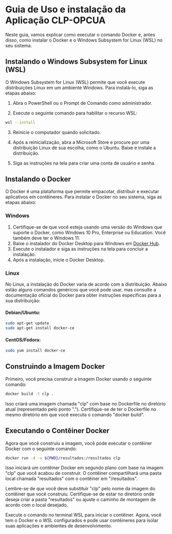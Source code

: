 # Guia de Uso e instalação da Aplicação CLP-OPCUA

Neste guia, vamos explicar como executar o comando Docker e, antes disso, como instalar o Docker e o Windows Subsystem for Linux (WSL) no seu sistema.


## Instalando o Windows Subsystem for Linux (WSL)

O Windows Subsystem for Linux (WSL) permite que você execute distribuições Linux em um ambiente Windows. Para instalá-lo, siga as etapas abaixo:

1. Abra o PowerShell ou o Prompt de Comando como administrador.

2. Execute o seguinte comando para habilitar o recurso WSL:

```bash
wsl --install
```

3. Reinicie o computador quando solicitado.

4. Após a reinicialização, abra a Microsoft Store e procure por uma distribuição Linux de sua escolha, como o Ubuntu. Baixe e instale a distribuição.

5. Siga as instruções na tela para criar uma conta de usuário e senha.

## Instalando o Docker

O Docker é uma plataforma que permite empacotar, distribuir e executar aplicativos em contêineres. Para instalar o Docker no seu sistema, siga as etapas abaixo:

### Windows

1. Certifique-se de que você esteja usando uma versão do Windows que suporte o Docker, como Windows 10 Pro, Enterprise ou Education. Você também deve ter o Windows 11.
2. Baixe o instalador do Docker Desktop para Windows em [Docker Hub](https://hub.docker.com/editions/community/docker-ce-desktop-windows/).
3. Execute o instalador e siga as instruções na tela para concluir a instalação.
4. Após a instalação, inicie o Docker Desktop.

### Linux

No Linux, a instalação do Docker varia de acordo com a distribuição. Abaixo estão alguns comandos genéricos que você pode usar, mas consulte a documentação oficial do Docker para obter instruções específicas para a sua distribuição:

#### Debian/Ubuntu:

```bash
sudo apt-get update
sudo apt-get install docker-ce
```

#### CentOS/Fedora:

```bash
sudo yum install docker-ce
```

## Construindo a Imagem Docker

Primeiro, você precisa construir a imagem Docker usando o seguinte comando:

```bash
docker build -t clp .
```

Isso criará uma imagem chamada "clp" com base no Dockerfile no diretório atual (representado pelo ponto "."). Certifique-se de ter o Dockerfile no mesmo diretório em que você executa o comando "docker build".

## Executando o Contêiner Docker

Agora que você construiu a imagem, você pode executar o contêiner Docker com o seguinte comando:

```bash
docker run -d -v ${PWD}/resultados:/resultados clp
```

Isso iniciará um contêiner Docker em segundo plano com base na imagem "clp" que você acabou de construir. O contêiner compartilhará uma pasta local chamada "resultados" com o contêiner em "/resultados".

Lembre-se de que você deve substituir "clp" pelo nome da imagem do contêiner que você construiu. Certifique-se de estar no diretório onde deseja criar a pasta "resultados" ou ajuste o caminho de montagem de acordo com o local desejado.

Execute o comando no terminal WSL para iniciar o contêiner. Agora, você tem o Docker e o WSL configurados e pode usar contêineres para isolar suas aplicações e ambientes de desenvolvimento.